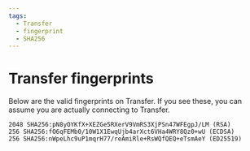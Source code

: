 ```yaml
---
tags:
  - Transfer
  - fingerprint
  - SHA256
---
```


# Transfer fingerprints

Below are the valid fingerprints on Transfer. If you see these, you
can assume you are actually connecting to Transfer.

```text
2048 SHA256:pN8yOYKfX+XEZGe5RXerV9VmRS3XjPSn47WFEgpJ/LM (RSA)
256 SHA256:fO6qFEMb0/10W1X1EwqUjb4arXct6VHa4WRY8Qz0+wU (ECDSA)
256 SHA256:nWpeLhc9uP1mqrH77/reAmiRle+RsWQfQEQ+eTsmAeY (ED25519)
```
